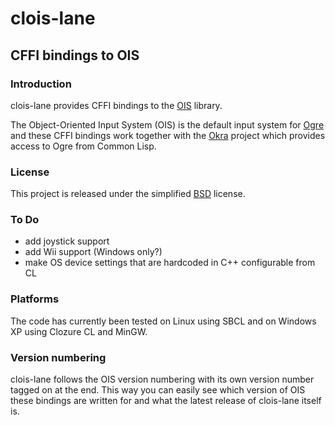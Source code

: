 # clois-lane

## CFFI bindings to OIS


### Introduction

clois-lane provides CFFI bindings to the
[OIS](http://en.wikipedia.org/wiki/Object_Oriented_Input_System)
library.

The Object-Oriented Input System (OIS) is the default input system for
[Ogre](http://www.ogre3d.org/) and these CFFI bindings work together
with the [Okra](http://github.com/aerique/okra) project which provides
access to Ogre from Common Lisp.


### License

This project is released under the simplified
[BSD](http://www.opensource.net/licenses/bsd-license.php) license.


### To Do

* add joystick support
* add Wii support (Windows only?)
* make OS device settings that are hardcoded in C++ configurable from
  CL


### Platforms

The code has currently been tested on Linux using SBCL and on Windows
XP using Clozure CL and MinGW.


### Version numbering

clois-lane follows the OIS version numbering with its own version
number tagged on at the end. This way you can easily see which version
of OIS these bindings are written for and what the latest release of
clois-lane itself is.
